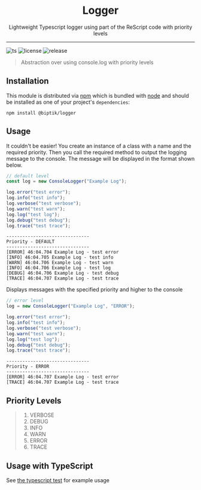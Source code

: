 <div align="center">
<h1>Logger</h1>

<p>Lightweight Typescript logger using part of the ReScript code with priority levels</p>
</div>

---

<!-- prettier-ignore-start -->
![ts](https://badgen.net/badge/Built%20With/TypeScript/blue)
![license](https://badgen.net/badge/license/MIT/blue)
![release](https://badgen.net//badge/release/0.0.1/red)


<!-- prettier-ignore-end -->

> Abstraction over using console.log with priority levels

## Installation

This module is distributed via [npm](npm) which is bundled with [node](node) and
should be installed as one of your project's `dependencies`:

```
npm install @biptik/logger
```

## Usage

It couldn't be easier! You create an instance of a class with a name and the required priority. Then you call the required method to output the logging message to the console. The message will be displayed in the format shown below.

```js
// default level
const log = new ConsoleLogger("Example Log");

log.error("test error");
log.info("test info");
log.verbose("test verbose");
log.warn("test warn");
log.log("test log");
log.debug("test debug");
log.trace("test trace");
```

```console
-------------------------------
Priority - DEFAULT
-------------------------------
[ERROR] 46:04.704 Example Log - test error
[INFO] 46:04.705 Example Log - test info
[WARN] 46:04.706 Example Log - test warn
[INFO] 46:04.706 Example Log - test log
[DEBUG] 46:04.706 Example Log - test debug
[TRACE] 46:04.707 Example Log - test trace
```

Displays messages with the specified priority and higher to the console

```js
// error level
log = new ConsoleLogger("Example Log", "ERROR");

log.error("test error");
log.info("test info");
log.verbose("test verbose");
log.warn("test warn");
log.log("test log");
log.debug("test debug");
log.trace("test trace");
```

```console
-------------------------------
Priority - ERROR
-------------------------------
[ERROR] 46:04.707 Example Log - test error
[TRACE] 46:04.707 Example Log - test trace
```

## Priority Levels

> 1. VERBOSE
> 2. DEBUG
> 3. INFO
> 4. WARN
> 5. ERROR
> 6. TRACE

## Usage with TypeScript

See [the typescript test](./src/spec/example.test.ts) for example usage

